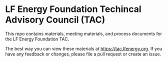 # LF Energy Foundation Techincal Advisory Council (TAC)

This repo contains materials, meeting materials, and process documents for the LF Energy Foundation TAC.

The best way you can view these materials at https://tac.lfenergy.org. If you have any feedback or changes, please file a pull request or create an issue.
